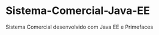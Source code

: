 Sistema-Comercial-Java-EE
=========================

Sistema Comercial desenvolvido com Java EE e Primefaces
